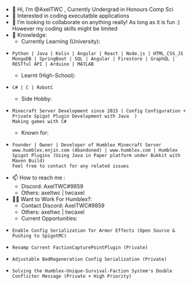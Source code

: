 - 👋 Hi, I’m @AxelTWC , Currently Undergrad in Honours Comp Sci
- 👀 Interested in coding executatble applications
- 💞️ I’m looking to collaborate on anything really! As long as it is fun :) However my coding skills might be limited 
- 🌱 Knowledge: 
  - Currently Learning (University):
-     Python | Java | Kolin | Angular | React | Node.js | HTML_CSS_JS 
      MongoDB | SpringBoot | SQL | Angular | Firestore | GraphQL | RESTful API | Arduino | MATLAB
  - Learnt (High-School):
-     C# | C | RobotC 
  - Side Hobby:
-     Minecraft Server Development since 2015 ( Config Configuration + Private Spigot Plugin Development with Java  )
      Making games with C#
  - Known for:
-     Founder | Owner | Developer of Humblex Minecraft Server
      www.humblex.enjin.com (Abandoned) | www.humblex.com | Humblex Spigot Plugins (Using Java in Paper platform under Bukkit with Maven Build)
      Feel free to contact for any related issues
- 📫 How to reach me :
  - Discord: AxelTWC#9859
  - Others: axeltwc | twcaxel
- 👨‍💻 Want to Work For Humblex?:
  - Contact Discord: AxelTWC#9859
  - Others: axeltwc | twcaxel 
  - Current Opportunities:
-     Enable Config Serialization for Armor Effects (Open Source & Pushing to SpigotMC) 
-     Revamp Current FactionCapturePointPlugin (Private) 
-     Adjustable BedRegeneration Config Serialization (Private) 
-     Solving the Humblex-Unique-Survival-Faction System's Double Conflicter Message (Private + High Priority)
<!---
AxelTWC/AxelTWC is a ✨ special ✨ repository because its `README.md` (this file) appears on your GitHub profile.
You can click the Preview link to take a look at your changes.
--->
